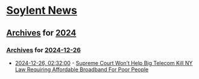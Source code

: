 # [Soylent News](../../../README.md)

## [Archives](../../index.md) for [2024](../index.md)

### [Archives](../../index.md) for [2024-12-26](index.md)

* [2024-12-26, 02:32:00](https://soylentnews.org/article.pl?sid=24/12/24/1512246&from=rss) - [Supreme Court Won’t Help Big Telecom Kill NY Law Requiring Affordable Broadband For Poor People](https://soylentnews.org/article.pl?sid=24/12/24/1512246&from=rss)

